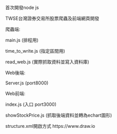 <p>首次開發node js</p>
<p>TWSE台灣證券交易所股票爬蟲及前端網頁開發</p>
<p/>
<p>爬蟲端:</p>
<p>main.js (排程用)</p>
<p>time_to_write.js (指定區間用)</p>
<p>read_web.js (實際抓取資料並寫入資料庫)</p>
<p/>
<p>Web後端:</p>
<p>Server.js (port8000)</p>
<p/>
<p>Web前端:</p>
<p><p>index.js (入口 port3000)</p>
<p>showStockPrice.js (抓取後端資料並轉為echart圖形)</p>
<p> structure.xml開啟方式 https://www.draw.io </p>
